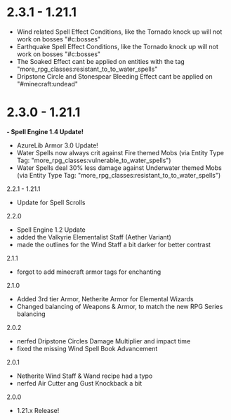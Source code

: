 # 2.3.1 - 1.21.1
- Wind related Spell Effect Conditions, like the Tornado knock up will not work on bosses "#c:bosses"
- Earthquake Spell Effect Conditions, like the Tornado knock up will not work on bosses "#c:bosses"
- The Soaked Effect cant be applied on entities with the tag "more_rpg_classes:resistant_to_to_water_spells"
- Dripstone Circle and Stonespear Bleeding Effect cant be applied on "#minecraft:undead"

# 2.3.0 - 1.21.1
**- Spell Engine 1.4 Update!**
- AzureLib Armor 3.0 Update!
- Water Spells now always crit against Fire themed Mobs (via Entity Type Tag: "more_rpg_classes:vulnerable_to_water_spells")
- Water Spells deal 30% less damage against Underwater themed Mobs (via Entity Type Tag: "more_rpg_classes:resistant_to_to_water_spells")

2.2.1 - 1.21.1
- Update for Spell Scrolls

2.2.0
- Spell Engine 1.2 Update
- added the Valkyrie Elementalist Staff (Aether Variant)
- made the outlines for the Wind Staff a bit darker for better contrast

2.1.1
- forgot to add minecraft armor tags for enchanting

2.1.0
- Added 3rd tier Armor, Netherite Armor for Elemental Wizards
- Changed balancing of Weapons & Armor, to match the new RPG Series balancing

2.0.2
- nerfed Dripstone Circles Damage Multiplier and impact time
- fixed the missing Wind Spell Book Advancement

2.0.1
- Netherite Wind Staff & Wand recipe had a typo
- nerfed Air Cutter ang Gust Knockback a bit

2.0.0
- 1.21.x Release!
